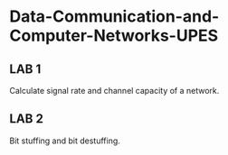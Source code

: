 # Data-Communication-and-Computer-Networks-UPES
 
## LAB 1 ##
Calculate signal rate and channel capacity of a network.

## LAB 2 ##
Bit stuffing and bit destuffing.
